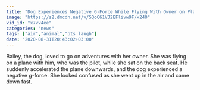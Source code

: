 ```yaml
---
title: "Dog Experiences Negative G-Force While Flying With Owner on Plane"
image: "https://s2.dmcdn.net/v/SQoC61VJ2EFlivw9F/x240"
vid_id: "x7vv4ee"
categories: "news"
tags: ["air","animal","bts laugh"]
date: "2020-08-31T20:43:02+03:00"
---
```

Bailey, the dog, loved to go on adventures with her owner. She was flying on a plane with him, who was the pilot, while she sat on the back seat. He suddenly accelerated the plane downwards, and the dog experienced a negative g-force. She looked confused as she went up in the air and came down fast.
